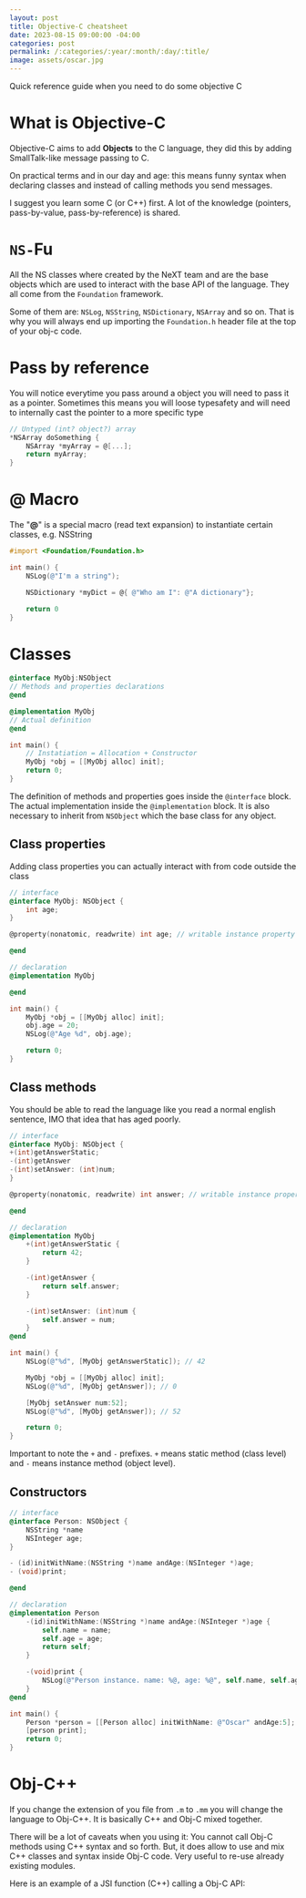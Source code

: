 ```yaml
---
layout: post
title: Objective-C cheatsheet
date: 2023-08-15 09:00:00 -04:00
categories: post
permalink: /:categories/:year/:month/:day/:title/
image: assets/oscar.jpg
---
```


Quick reference guide when you need to do some objective C

# What is Objective-C

Objective-C aims to add **Objects** to the C language, they did this by adding SmallTalk-like message passing to C.

On practical terms and in our day and age: this means funny syntax when declaring classes and instead of calling methods you send messages.

I suggest you learn some C (or C++) first. A lot of the knowledge (pointers, pass-by-value, pass-by-reference) is shared.

# `NS-`Fu

All the NS classes where created by the NeXT team and are the base objects which are used to interact with the base API of the language. They all come from the `Foundation` framework.

Some of them are: `NSLog`, `NSString`, `NSDictionary`, `NSArray` and so on. That is why you will always end up importing the `Foundation.h` header file at the top of your obj-c code.

# Pass by reference

You will notice everytime you pass around a object you will need to pass it as a pointer. Sometimes this means you will loose typesafety and will need to internally cast the pointer to a more specific type

```objectivec
// Untyped (int? object?) array
*NSArray doSomething {
	NSArray *myArray = @[...];
	return myArray;
}
```

# @ Macro

The "**@**" is a special macro (read text expansion) to instantiate certain classes, e.g. NSString

```objectivec
#import <Foundation/Foundation.h>

int main() {
	NSLog(@"I'm a string");

	NSDictionary *myDict = @{ @"Who am I": @"A dictionary"};

	return 0
}
```

# Classes

```objectivec
@interface MyObj:NSObject
// Methods and properties declarations
@end

@implementation MyObj
// Actual definition
@end

int main() {
	// Instatiation = Allocation + Constructor
	MyObj *obj = [[MyObj alloc] init];
	return 0;
}
```

The definition of methods and properties goes inside the `@interface` block. The actual implementation inside the `@implementation` block. It is also necessary to inherit from `NSObject` which the base class for any object.

## Class properties

Adding class properties you can actually interact with from code outside the class

```objectivec
// interface
@interface MyObj: NSObject {
	int age;
}

@property(nonatomic, readwrite) int age; // writable instance property

@end

// declaration
@implementation MyObj

@end

int main() {
	MyObj *obj = [[MyObj alloc] init];
	obj.age = 20;
	NSLog(@"Age %d", obj.age);

	return 0;
}
```

## Class methods

You should be able to read the language like you read a normal english sentence, IMO that idea that has aged poorly.

```objectivec
// interface
@interface MyObj: NSObject {
+(int)getAnswerStatic;
-(int)getAnswer
-(int)setAnswer: (int)num;
}

@property(nonatomic, readwrite) int answer; // writable instance property

@end

// declaration
@implementation MyObj
	+(int)getAnswerStatic {
		return 42;
	}

	-(int)getAnswer {
		return self.answer;
	}

	-(int)setAnswer: (int)num {
		self.answer = num;
	}
@end

int main() {
	NSLog(@"%d", [MyObj getAnswerStatic]); // 42

	MyObj *obj = [[MyObj alloc] init];
	NSLog(@"%d", [MyObj getAnswer]); // 0

	[MyObj setAnswer num:52];
	NSLog(@"%d", [MyObj getAnswer]); // 52

	return 0;
}
```

Important to note the `+` and `-` prefixes. `+` means static method (class level) and `-` means instance method (object level).

## Constructors

```objectivec
// interface
@interface Person: NSObject {
	NSString *name
	NSInteger age;
}

- (id)initWithName:(NSString *)name andAge:(NSInteger *)age;
- (void)print;

@end

// declaration
@implementation Person
	-(id)initWithName:(NSString *)name andAge:(NSInteger *)age {
		self.name = name;
		self.age = age;
		return self;
	}

	-(void)print {
		NSLog(@"Person instance. name: %@, age: %@", self.name, self.age);
	}
@end

int main() {
	Person *person = [[Person alloc] initWithName: @"Oscar" andAge:5];
	[person print];
	return 0;
}
```

# Obj-C++

If you change the extension of you file from `.m` to `.mm` you will change the language to Obj-C++. It is basically C++ and Obj-C mixed together.

There will be a lot of caveats when you using it: You cannot call Obj-C methods using C++ syntax and so forth. But, it does allow to use and mix C++ classes and syntax inside Obj-C code. Very useful to re-use already existing modules.

Here is an example of a JSI function (C++) calling a Obj-C API:
